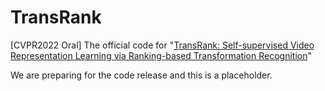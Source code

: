 # TransRank
[CVPR2022 Oral] The official code for "[TransRank: Self-supervised Video Representation Learning via Ranking-based Transformation Recognition](https://arxiv.org/abs/2205.02028)"

We are preparing for the code release and this is a placeholder. 
